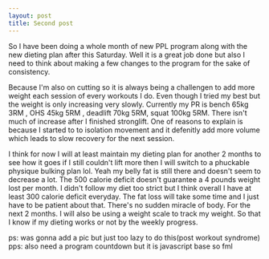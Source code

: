 ```yaml
---
layout: post
title: Second post
---
```


So I have been doing a whole month of new PPL program along with the new dieting plan after this Saturday. 
Well it is a great job done but also I need to think about making a few changes to the program for the 
sake of consistency.

Because I'm also on cutting so it is always being a challengen to add more weight each session of every workouts I do.
Even though I tried my best but the weight is only increasing very slowly. Currently my PR is bench 65kg 3RM , OHS 45kg 5RM ,
deadlift 70kg 5RM, squat 100kg 5RM. There isn't much of increase after I finished stronglift. One of reasons to explain is
because I started to to isolation movement and it defenitly add more volume which leads to slow recovery for the next session.

I think for now I will at least maintain my dieting plan for another 2 months to see how it goes if I still couldn't lift more then I will switch
to a phuckable physique bulking plan lol. Yeah my belly fat is still there and doesn't seem to decrease a lot. The 500 calorie deficit
doesn't guarantee a 4 pounds weight lost per month. I didn't follow my diet too strict but I think overall I have at least 300 calorie deficit
everyday. The fat loss will take some time and I just have to be patient about that. There's no sudden miracle of body. For the next 2 months.
I will also be using a weight scale to track my weight. So that I know if my dieting works or not by the weekly progress.

ps: was gonna add a pic but just too lazy to do this(post workout syndrome)
pps: also need a program countdown but it is javascript base so fml
